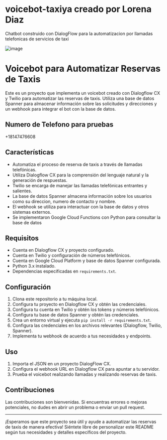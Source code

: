 # voicebot-taxiya creado por Lorena Diaz
Chatbot construido con DialogFlow para la automatizacion por llamadas telefonicas de servicios de taxi

![image](https://github.com/loli9024/voicebot-taxiya/assets/54463078/2a28ff1e-ba44-491a-a32f-8e9d06f4a463)

# Voicebot para Automatizar Reservas de Taxis

Este es un proyecto que implementa un voicebot creado con Dialogflow CX y Twilio para automatizar las reservas de taxis. Utiliza una base de datos Spanner para almacenar información sobre las solicitudes y direcciones y un webhook para integrar el bot con la base de datos.

## Numero de Telefono para pruebas

+18147476608 

## Características

- Automatiza el proceso de reserva de taxis a través de llamadas telefónicas.
- Utiliza Dialogflow CX para la comprensión del lenguaje natural y la generación de respuestas.
- Twilio se encarga de manejar las llamadas telefónicas entrantes y salientes.
- La base de datos Spanner almacena información sobre los usuarios como su direccion, numero de contacto y nombre.
- El webhook se utiliza para interactuar con la base de datos y otros sistemas externos.
- Se implementaron Google Cloud Functions con Python para consultar la base de datos

## Requisitos

- Cuenta en Dialogflow CX y proyecto configurado.
- Cuenta en Twilio y configuración de números telefónicos.
- Cuenta en Google Cloud Platform y base de datos Spanner configurada.
- Python 3.x instalado.
- Dependencias especificadas en `requirements.txt`.

## Configuración

1. Clona este repositorio a tu máquina local.
2. Configura tu proyecto en Dialogflow CX y obtén las credenciales.
3. Configura tu cuenta en Twilio y obtén los tokens y números telefónicos.
4. Configura tu base de datos Spanner y obtén las credenciales.
5. Crea un entorno virtual y ejecuta `pip install -r requirements.txt`.
6. Configura las credenciales en los archivos relevantes (Dialogflow, Twilio, Spanner).
7. Implementa tu webhook de acuerdo a tus necesidades y endpoints.

## Uso

1. Importa el JSON en un proyecto DialogFlow CX.
2. Configura el webhook URL en Dialogflow CX para apuntar a tu servidor.
3. Prueba el voicebot realizando llamadas y realizando reservas de taxis.

## Contribuciones

Las contribuciones son bienvenidas. Si encuentras errores o mejoras potenciales, no dudes en abrir un problema o enviar un pull request.

---

¡Esperamos que este proyecto sea útil y ayude a automatizar las reservas de taxis de manera efectiva! Siéntete libre de personalizar este README según tus necesidades y detalles específicos del proyecto.


